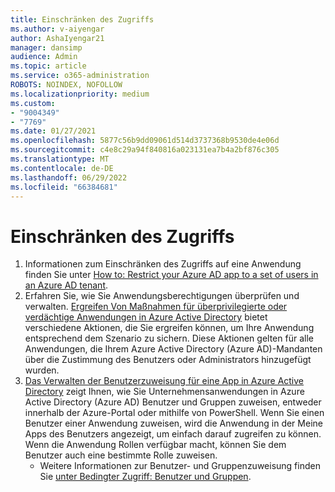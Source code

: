 ```yaml
---
title: Einschränken des Zugriffs
ms.author: v-aiyengar
author: AshaIyengar21
manager: dansimp
audience: Admin
ms.topic: article
ms.service: o365-administration
ROBOTS: NOINDEX, NOFOLLOW
ms.localizationpriority: medium
ms.custom:
- "9004349"
- "7769"
ms.date: 01/27/2021
ms.openlocfilehash: 5877c56b9dd09061d514d3737368b9530de4e06d
ms.sourcegitcommit: c4e8c29a94f840816a023131ea7b4a2bf876c305
ms.translationtype: MT
ms.contentlocale: de-DE
ms.lasthandoff: 06/29/2022
ms.locfileid: "66384681"
---
```

# <a name="restricting-access"></a>Einschränken des Zugriffs

1. Informationen zum Einschränken des Zugriffs auf eine Anwendung finden Sie unter [How to: Restrict your Azure AD app to a set of users in an Azure AD tenant](https://docs.microsoft.com/azure/active-directory/develop/howto-restrict-your-app-to-a-set-of-users).
1. Erfahren Sie, wie Sie Anwendungsberechtigungen überprüfen und verwalten. [Ergreifen Von Maßnahmen für überprivilegierte oder verdächtige Anwendungen in Azure Active Directory](https://docs.microsoft.com/azure/active-directory/manage-apps/manage-application-permissions#control-access-to-an-application) bietet verschiedene Aktionen, die Sie ergreifen können, um Ihre Anwendung entsprechend dem Szenario zu sichern. Diese Aktionen gelten für alle Anwendungen, die Ihrem Azure Active Directory (Azure AD)-Mandanten über die Zustimmung des Benutzers oder Administrators hinzugefügt wurden.
1. [Das Verwalten der Benutzerzuweisung für eine App in Azure Active Directory](https://docs.microsoft.com/azure/active-directory/manage-apps/assign-user-or-group-access-portal#configure-an-application-to-require-user-assignment) zeigt Ihnen, wie Sie Unternehmensanwendungen in Azure Active Directory (Azure AD) Benutzer und Gruppen zuweisen, entweder innerhalb der Azure-Portal oder mithilfe von PowerShell. Wenn Sie einen Benutzer einer Anwendung zuweisen, wird die Anwendung in der Meine Apps des Benutzers angezeigt, um einfach darauf zugreifen zu können. Wenn die Anwendung Rollen verfügbar macht, können Sie dem Benutzer auch eine bestimmte Rolle zuweisen.
    - Weitere Informationen zur Benutzer- und Gruppenzuweisung finden Sie [unter Bedingter Zugriff: Benutzer und Gruppen](https://docs.microsoft.com/azure/active-directory/conditional-access/concept-conditional-access-users-groups).

